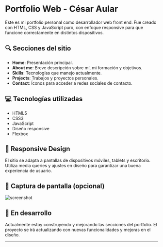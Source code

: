 # Portfolio Web - César Aular

Este es mi portfolio personal como desarrollador web front end. Fue creado con HTML, CSS y JavaScript puro, con enfoque responsive para que funcione correctamente en distintos dispositivos.

## 🔍 Secciones del sitio

- **Home**: Presentación principal.
- **About me**: Breve descripción sobre mí, mi formación y objetivos.
- **Skills**: Tecnologías que manejo actualmente.
- **Projects**: Trabajos y proyectos personales.
- **Contact**: Íconos para acceder a redes sociales de contacto.

## 💻 Tecnologías utilizadas

- HTML5
- CSS3
- JavaScript
- Diseño responsive
- Flexbox

## 📱 Responsive Design

El sitio se adapta a pantallas de dispositivos móviles, tablets y escritorio. Utiliza media queries y ajustes en diseño para garantizar una buena experiencia de usuario.

## 📸 Captura de pantalla (opcional)

![screenshot](assets/PortolioScreenShoot.png.png)

## 🚀 En desarrollo

Actualmente estoy construyendo y mejorando las secciones del portfolio. El proyecto se irá actualizando con nuevas funcionalidades y mejoras en el diseño.

---
